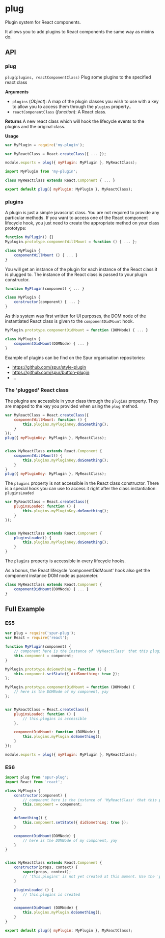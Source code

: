 # plug
Plugin system for React components.

It allows you to add plugins to React components the same way as mixins do.


## API
### plug
`plug(plugins, reactComponentClass)`
Plug some plugins to the specified react class

**Arguments**
- `plugins` (*Object*): A map of the plugin classes you wish to use with a key to allow you to access them through the `plugins` property..
- `reactComponentClass` (*function*): A React class.

**Returns**
A new react class which will hook the lifecycle events to the plugins and the original class.

**Usage**
```javascript
var MyPlugin = require('my-plugin');

var MyReactClass = React.createClass({ ... });

module.exports = plug({ myPlugin: MyPlugin }, MyReactClass);
```

```javascript
import MyPlugin from 'my-plugin';

class MyReactClass extends React.Component { ... }

export default plug({ myPlugin: MyPlugin }, MyReactClass);
```



### plugins
A plugin is just a simple javascript class. You are not required to provide any particular methods. If you want to access one of the
React component lifecycle hook, you just need to create the appropriate method on your class prototype:
```javascript
function MyPlugin() {}
Myplugin.prototype.componentWillMount = function () { ... };

class MyPlugin {
	componentWillMount () { ... }
}
```


You will get an instance of the plugin for each instance of the React class it is plugged to. The instance of the React class is 
passed to your plugin constructor.
```javascript
function MyPlugin(component) { ... }

class MyPlugin {
	constructor(component) { ... }
}
```


As this system was first written for UI purposes, the DOM node of the instantiated React class is given to the `componentDidMount` hook.
```javascript
MyPlugin.prototype.componentDidMount = function (DOMNode) { ... }

class MyPlugin {
	componentDidMount(DOMNode) { ... }
}
```


Example of plugins can be find on the Spur organisation repositories:
- https://github.com/spur/style-plugin
- https://github.com/spur/button-plugin
- ...


### The 'plugged' React class
The plugins are accessible in your class through the `plugins` property. They are mapped to the key you provided when using the `plug` method.
```javascript
var MyReactClass = React.createClass({
	componentWillMount: function () {
		this.plugins.myPluginKey.doSomething();
	}
});
plug({ myPluginKey: MyPlugin }, MyReactClass);


class MyReactClass extends React.Component {
	componentWillMount() {
		this.plugins.myPluginKey.doSomething();
	}
}
plug({ myPluginKey: MyPlugin }, MyReactClass);
```

The `plugins` property is not accessible in the React class constructor. There is a special hook you can use to access it right after the class instantiation: `pluginsLoaded`
```javascript
var MyReactClass = React.createClass({
	pluginsLoaded: function () {
		this.plugins.myPluginKey.doSomething();
	}
});


class MyReactClass extends React.Component {
	pluginsLoaded() {
		this.plugins.myPluginKey.doSomething();
	}
}
```
The `plugins` property is accessible in every lifecycle hooks.


As a bonus, the React lifecycle 'componentDidMount' hook also get the component instance DOM node as parameter.
```javascript
class MyReactClass extends React.Component {
	componentDidMount(DOMNode) { ... }
}
```



## Full Example
### ES5
```javascript
var plug = require('spur-plug');
var React = require('react');

function MyPlugin(component) {
	// component here is the instance of 'MyReactClass' that this pluging is plugged to.
	this.component = component;
}

MyPlugin.prototype.doSomething = function () {
	this.component.setState({ didSomething: true });
};

MyPlugin.prototype.componentDidMount = function (DOMNode) {
	// here is the DOMNode of my component, yay
};


var MyReactClass = React.createClass({
	pluginsLoaded: function () {
		// this.plugins is accessible
	},

	componentDidMount: function (DOMNode) {
		this.plugins.myPlugin.doSomething();
	}
});

module.exports = plug({ myPlugin: MyPlugin }, MyReactClass);
```


### ES6
```javascript
import plug from 'spur-plug';
import React from 'react';

class MyPlugin {
	constructor(component) {
		// component here is the instance of 'MyReactClass' that this pluging is plugged to.
		this.component = component;
	}

	doSomething() {
		this.component.setState({ didSomething: true });
	}

	componentDidMount(DOMNode) {
		// here is the DOMNode of my component, yay
	}
}


class MyReactClass extends React.Component {
	constructor(props, context) {
		super(props, context);
		// 'this.plugins' is not yet created at this moment. Use the 'pluginsLoaded' hook instead.
	}

	pluginsLoaded () {
		// this.plugins is created
	}

	componentDidMount (DOMNode) {
		this.plugins.myPlugin.doSomething();
	}
}

export default plug({ myPlugin: MyPlugin }, MyReactClass);
```